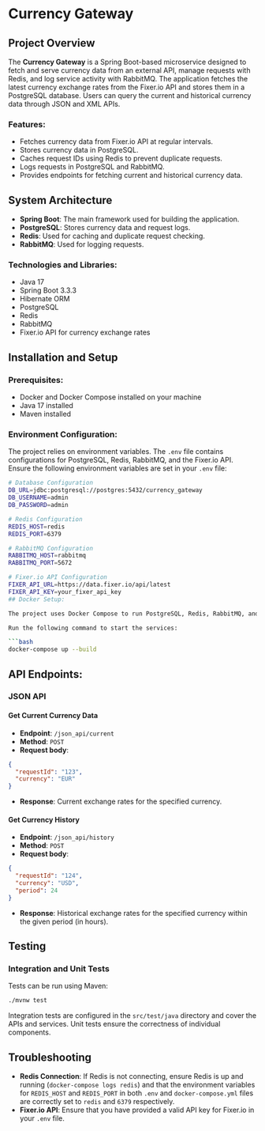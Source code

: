 # Currency Gateway

## Project Overview

The **Currency Gateway** is a Spring Boot-based microservice designed to fetch and serve currency data from an external API, manage requests with Redis, and log service activity with RabbitMQ. The application fetches the latest currency exchange rates from the Fixer.io API and stores them in a PostgreSQL database. Users can query the current and historical currency data through JSON and XML APIs.

### Features:
- Fetches currency data from Fixer.io API at regular intervals.
- Stores currency data in PostgreSQL.
- Caches request IDs using Redis to prevent duplicate requests.
- Logs requests in PostgreSQL and RabbitMQ.
- Provides endpoints for fetching current and historical currency data.

## System Architecture

- **Spring Boot**: The main framework used for building the application.
- **PostgreSQL**: Stores currency data and request logs.
- **Redis**: Used for caching and duplicate request checking.
- **RabbitMQ**: Used for logging requests.

### Technologies and Libraries:
- Java 17
- Spring Boot 3.3.3
- Hibernate ORM
- PostgreSQL
- Redis
- RabbitMQ
- Fixer.io API for currency exchange rates

## Installation and Setup

### Prerequisites:
- Docker and Docker Compose installed on your machine
- Java 17 installed
- Maven installed

### Environment Configuration:
The project relies on environment variables. The `.env` file contains configurations for PostgreSQL, Redis, RabbitMQ, and the Fixer.io API. Ensure the following environment variables are set in your `.env` file:

```bash
# Database Configuration
DB_URL=jdbc:postgresql://postgres:5432/currency_gateway
DB_USERNAME=admin
DB_PASSWORD=admin

# Redis Configuration
REDIS_HOST=redis
REDIS_PORT=6379

# RabbitMQ Configuration
RABBITMQ_HOST=rabbitmq
RABBITMQ_PORT=5672

# Fixer.io API Configuration
FIXER_API_URL=https://data.fixer.io/api/latest
FIXER_API_KEY=your_fixer_api_key
## Docker Setup:

The project uses Docker Compose to run PostgreSQL, Redis, RabbitMQ, and the application itself.

Run the following command to start the services:

```bash
docker-compose up --build
```

## API Endpoints:

### JSON API

#### Get Current Currency Data
- **Endpoint**: `/json_api/current`
- **Method**: `POST`
- **Request body**:

```json
{
  "requestId": "123",
  "currency": "EUR"
}
```

- **Response**: Current exchange rates for the specified currency.

#### Get Currency History
- **Endpoint**: `/json_api/history`
- **Method**: `POST`
- **Request body**:

```json
{
  "requestId": "124",
  "currency": "USD",
  "period": 24
}
```

- **Response**: Historical exchange rates for the specified currency within the given period (in hours).

## Testing

### Integration and Unit Tests

Tests can be run using Maven:

```bash
./mvnw test
```

Integration tests are configured in the `src/test/java` directory and cover the APIs and services. Unit tests ensure the correctness of individual components.

## Troubleshooting

- **Redis Connection**: If Redis is not connecting, ensure Redis is up and running (`docker-compose logs redis`) and that the environment variables for `REDIS_HOST` and `REDIS_PORT` in both `.env` and `docker-compose.yml` files are correctly set to `redis` and `6379` respectively.
- **Fixer.io API**: Ensure that you have provided a valid API key for Fixer.io in your `.env` file.
